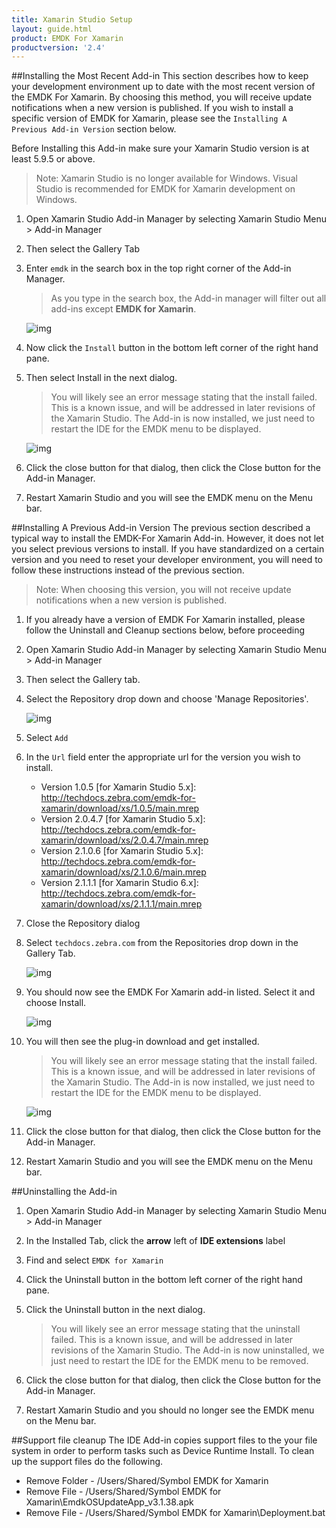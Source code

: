 ```yaml
---
title: Xamarin Studio Setup
layout: guide.html
product: EMDK For Xamarin
productversion: '2.4'
---
```





##Installing the Most Recent Add-in
This section describes how to keep your development environment up to date with the most recent version of the EMDK For Xamarin. By choosing this method, you will receive update notifications when a new version is published. If you wish to install a specific version of EMDK for Xamarin, please see the `Installing A Previous Add-in Version` section below.

Before Installing this Add-in make sure your Xamarin Studio version is at least 5.9.5 or above.

>Note: Xamarin Studio is no longer available for Windows. Visual Studio is recommended for EMDK for Xamarin development on Windows.

1. Open Xamarin Studio Add-in Manager by selecting Xamarin Studio Menu > Add-in Manager
2. Then select the Gallery Tab 
3. Enter `emdk` in the search box in the top right corner of the Add-in Manager.
	> As you type in the search box, the Add-in manager will filter out all add-ins except **EMDK for Xamarin**.

	![img](../../../images/xs/gallery-tab-search-emdk.png)


2.  Now click the `Install` button in the bottom left corner of the right hand pane.

3. Then select Install in the next dialog.

	> You will likely see an error message stating that the install failed. This is a known issue, and will
	be addressed in later revisions of the Xamarin Studio.  The Add-in is now installed, we just need to restart the IDE for the EMDK menu to be displayed.  
	
	![img](../../../images/xs/InstallFailed.png)

4. Click the close button for that dialog, then click the Close button for the Add-in Manager.

5. Restart Xamarin Studio and you will see the EMDK menu on the Menu bar.

##Installing A Previous Add-in Version 
The previous section described a typical way to install the EMDK-For Xamarin Add-in. However, it does not let you select previous versions to install. If you have standardized on a certain version and you need to reset your developer environment, you will need to follow these instructions instead of the previous section.

>Note: When choosing this version, you will not receive update notifications when a new version is published.

1. If you already have a version of EMDK For Xamarin installed, please follow the Uninstall and Cleanup sections below, before proceeding

2. Open Xamarin Studio Add-in Manager by selecting Xamarin Studio Menu > Add-in Manager

3. Then select the Gallery tab. 

4. Select the Repository drop down and choose 'Manage Repositories'.
	
	![img](../../../images/xs/ManageRepos.jpg)

5. Select `Add`

6. In the `Url` field enter the appropriate url for the version you wish to install.
	
	* Version 1.0.5 [for Xamarin Studio 5.x]: http://techdocs.zebra.com/emdk-for-xamarin/download/xs/1.0.5/main.mrep
	* Version 2.0.4.7 [for Xamarin Studio 5.x]: http://techdocs.zebra.com/emdk-for-xamarin/download/xs/2.0.4.7/main.mrep
	* Version 2.1.0.6 [for Xamarin Studio 5.x]: http://techdocs.zebra.com/emdk-for-xamarin/download/xs/2.1.0.6/main.mrep
	* Version 2.1.1.1 [for Xamarin Studio 6.x]: http://techdocs.zebra.com/emdk-for-xamarin/download/xs/2.1.1.1/main.mrep

7. Close the Repository dialog

8. Select `techdocs.zebra.com` from the Repositories drop down in the Gallery Tab.
	
	![img](../../../images/xs/ChooseRemoteRepo.jpg)

9. You should now see the EMDK For Xamarin add-in listed. Select it and choose Install.
	
	![img](../../../images/xs/InstallRepo.jpg)

10. You will then see the plug-in download and get installed.

	> You will likely see an error message stating that the install failed. This is a known issue, and will
	be addressed in later revisions of the Xamarin Studio.  The Add-in is now installed, we just need to restart the IDE for the EMDK menu to be displayed.  
	
	![img](../../../images/xs/InstallFailed.png)

11. Click the close button for that dialog, then click the Close button for the Add-in Manager.

12. Restart Xamarin Studio and you will see the EMDK menu on the Menu bar.


##Uninstalling the Add-in

1. Open Xamarin Studio Add-in Manager by selecting Xamarin Studio Menu > Add-in Manager

2. In the Installed Tab, click the **arrow** left of **IDE extensions** label

3. Find and select `EMDK for Xamarin`

4. Click the Uninstall button in the bottom left corner of the right hand pane.
5. Click the Uninstall button in the next dialog.
	> You will likely see an error message stating that the uninstall failed. This is a known issue, and will
	be addressed in later revisions of the Xamarin Studio.  The Add-in is now uninstalled, we just need to restart the IDE for the EMDK menu to be removed. 
6. Click the close button for that dialog, then click the Close button for the Add-in Manager.
7. Restart Xamarin Studio and you should no longer see the EMDK menu on the Menu bar.

##Support file cleanup
The IDE Add-in copies support files to the your file system in order to perform tasks such as Device Runtime Install. To clean up the support files do the following.

* Remove Folder - /Users/Shared/Symbol EMDK for Xamarin
* Remove File - /Users/Shared/Symbol EMDK for Xamarin\EmdkOSUpdateApp_v3.1.38.apk
* Remove File - /Users/Shared/Symbol EMDK for Xamarin\Deployment.bat
















